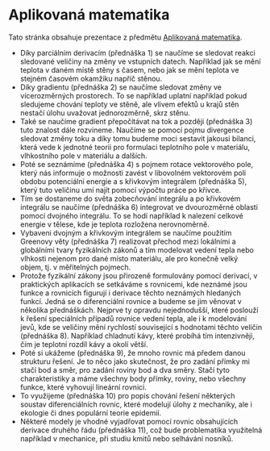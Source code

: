 # Aplikovaná matematika


Tato stránka obsahuje prezentace z předmětu [Aplikovaná matematika](https://robert-marik.github.io/pages/am). 

* Díky parciálním derivacím (přednáška 1) se naučíme se sledovat reakci sledované veličiny na změny ve vstupních datech. Například jak se mění teplota v daném místě stěny s časem, nebo jak se mění teplota ve stejném časovém okamžiku napříč stěnou.
* Díky gradientu (přednáška 2) se naučíme sledovat změny ve vícerozměrných prostorech. To se například uplatní například pokud sledujeme chování teploty ve stěně, ale vlivem efektů u krajů stěn nestačí úlohu uvažovat jednorozměrně, skrz stěnu.
* Také se naučíme gradient přepočítávat na tok a později (přednáška 3) tuto znalost dále rozvineme. Naučíme se pomocí pojmu divergence sledovat změny toku a díky tomu budeme moci sestavit jakousi bilanci, která vede k jednotné teorii pro formulaci teplotního pole v materiálu, vlhkostního pole v materiálu a dalších.
* Poté se seznámíme (přednáška 4) s pojmem rotace vektorového pole, který nás informuje o možnosti zavést v libovolném vektorovém poli obdobu potenciální energie a s křivkovým integrálem (přednáška 5), který tuto veličinu umí najít pomocí výpočtu práce po křivce.
* Tím se dostaneme do světa zobecňování integrálu a po křivkovém integrálu se naučíme (přednáška 6) integrovat ve dvourozměrné oblasti pomocí dvojného integrálu. To se hodí například k nalezení celkové energie v tělese, kde je teplota rozložena nerovnoměrně.
* Vybaveni dvojným a křivkovým integrálem se naučíme použitím Greenovy věty (přednáška 7) realizovat přechod mezi lokálními a globálními tvary fyzikálních zákonů a tím modelovat vedení tepla nebo vlhkosti nejenom pro dané místo materiálu, ale pro konečně velký objem, tj. v měřitelných pojmech.
* Protože fyzikální zákony jsou přirozeně formulovány pomocí derivací, v praktických aplikacích se setkáváme s rovnicemi, kde neznámé jsou funkce a rovnicích figurují i derivace těchto neznámých hledaných funkcí. Jedná se o diferenciální rovnice a budeme se jim věnovat v několika přednáškách. Nejprve ty opravdu nejednodušší, které poslouží k řešení speciálních případů rovnice vedení tepla, ale i k modelování jevů, kde se veličiny mění rychlostí související s hodnotami těchto veličin (přednáška 8). Například chladnutí kávy, které probíhá tím intenzivněji, čím je teplotní rozdíl kávy a okolí větší.
* Poté si ukážeme (přednáška 9), že mnoho rovnic má předem danou strukturu řešení. Je to něco jako skutečnost, že pro zadání přímky mi stačí bod a směr, pro zadání roviny bod a dva směry. Stačí tyto charakteristiky a máme všechny body přímky, roviny, nebo všechny funkce, které vyhovují lineární rovnici.
* To využijeme (přednáška 10) pro popis chování řešení některých soustav diferenciálních rovnic, které modelují úlohy z mechaniky, ale i ekologie či dnes populární teorie epidemií.
* Některé modely je vhodné vyjadřovat pomocí rovnic obsahujících derivace druhého řádu (přednáška 11), což bude problematika využitelná například v mechanice, při studiu kmitů nebo selhávání nosníků. 
